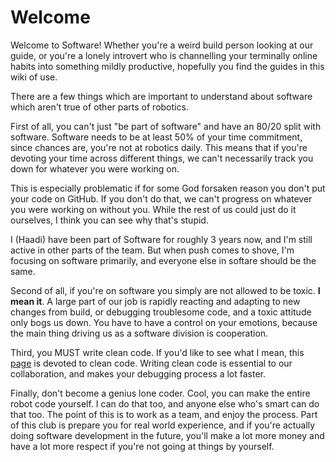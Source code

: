 # Welcome

Welcome to Software! Whether you're a weird build person looking at our guide, or you're a lonely introvert who is channelling your terminally online habits into something mildly productive, hopefully you find the guides in this wiki of use.

There are a few things which are important to understand about software which aren't true of other parts of robotics.

First of all, you can't just "be part of software" and have an 80/20 split with software. Software needs to be at least 50% of your time commitment, since chances are, you're not at robotics daily. This means that if you're devoting your time across different things, we can't necessarily track you down for whatever you were working on.

This is especially problematic if for some God forsaken reason you don't put your code on GitHub. If you don't do that, we can't progress on whatever you were working on without you. While the rest of us could just do it ourselves, I think you can see why that's stupid.

I (Haadi) have been part of Software for roughly 3 years now, and I'm still active in other parts of the team. But when push comes to shove, I'm focusing on software primarily, and everyone else in softare should be the same.

Second of all, if you're on software you simply are not allowed to be toxic. **I mean it**. A large part of our job is rapidly reacting and adapting to new changes from build, or debugging troublesome code, and a toxic attitude only bogs us down. You have to have a control on your emotions, because the main thing driving us as a software division is cooperation.

Third, you MUST write clean code. If you'd like to see what I mean, this [page](../advanced/read/CleanCode.md) is devoted to clean code. Writing clean code is essential to our collaboration, and makes your debugging process a lot faster.

Finally, don't become a genius lone coder. Cool, you can make the entire robot code yourself. I can do that too, and anyone else who's smart can do that too. The point of this is to work as a team, and enjoy the process. Part of this club is prepare you for real world experience, and if you're actually doing software development in the future, you'll make a lot more money and have a lot more respect if you're not going at things by yourself.